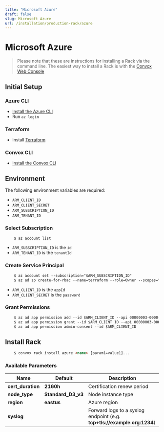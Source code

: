 ```yaml
---
title: "Microsoft Azure"
draft: false
slug: Microsoft Azure
url: /installation/production-rack/azure
---
```

# Microsoft Azure
> Please note that these are instructions for installing a Rack via the command line. The easiest way to install a Rack is with the [Convox Web Console](https://console.convox.com)

## Initial Setup

### Azure CLI

- [Install the Azure CLI](https://docs.microsoft.com/en-us/cli/azure/install-azure-cli?view=azure-cli-latest)
- Run `az login`

### Terraform

- Install [Terraform](https://learn.hashicorp.com/terraform/getting-started/install.html)

### Convox CLI

- [Install the Convox CLI](/installation/cli)

## Environment

The following environment variables are required:

- `ARM_CLIENT_ID`
- `ARM_CLIENT_SECRET`
- `ARM_SUBSCRIPTION_ID`
- `ARM_TENANT_ID`

### Select Subscription
```html
    $ az account list
```
- `ARM_SUBSCRIPTION_ID` is the `id`
- `ARM_TENANT_ID` is the `tenantId`

### Create Service Principal
```html
    $ az account set --subscription="$ARM_SUBSCRIPTION_ID"
    $ az ad sp create-for-rbac --name=terraform --role=Owner --scopes="/subscriptions/$ARM_SUBSCRIPTION_ID"
```
- `ARM_CLIENT_ID` is the `appId`
- `ARM_CLIENT_SECRET` is the `password`

### Grant Permissions
```html
    $ az ad app permission add --id $ARM_CLIENT_ID --api 00000003-0000-0000-c000-000000000000 --api-permissions 1bfefb4e-e0b5-418b-a88f-73c46d2cc8e9=Role
    $ az ad app permission grant --id $ARM_CLIENT_ID --api 00000003-0000-0000-c000-000000000000 --consent-type AllPrincipals --scope User.Read
    $ az ad app permission admin-consent --id $ARM_CLIENT_ID
```
## Install Rack
```html
    $ convox rack install azure <name> [param1=value1]...
```
### Available Parameters

| Name        | Default          | Description                                                             |
| ----------- | ---------------- | ----------------------------------------------------------------------- |
| **cert_duration**        | **2160h**          | Certification renew period                                                |
| **node_type**            | **Standard_D3_v3** | Node instance type                                                        |
| **region**               | **eastus**         | Azure region                                                              |
| **syslog**               |                    | Forward logs to a syslog endpoint (e.g. **tcp+tls://example.org:1234**)   |
